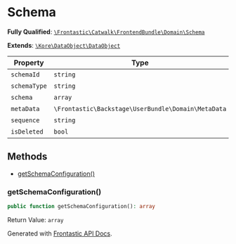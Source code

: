 #  Schema

**Fully Qualified**: [`\Frontastic\Catwalk\FrontendBundle\Domain\Schema`](../../../../src/php/FrontendBundle/Domain/Schema.php)

**Extends**: [`\Kore\DataObject\DataObject`](https://github.com/kore/DataObject)

Property|Type|Default|Required|Description
--------|----|-------|--------|-----------
`schemaId` | `string` |  | *Yes* | 
`schemaType` | `string` |  | *Yes* | 
`schema` | `array` |  | *Yes* | 
`metaData` | `\Frontastic\Backstage\UserBundle\Domain\MetaData` |  | *Yes* | 
`sequence` | `string` |  | *Yes* | 
`isDeleted` | `bool` | `false` | *Yes* | 

## Methods

* [getSchemaConfiguration()](#getschemaconfiguration)

### getSchemaConfiguration()

```php
public function getSchemaConfiguration(): array
```

Return Value: `array`

Generated with [Frontastic API Docs](https://github.com/FrontasticGmbH/apidocs).
